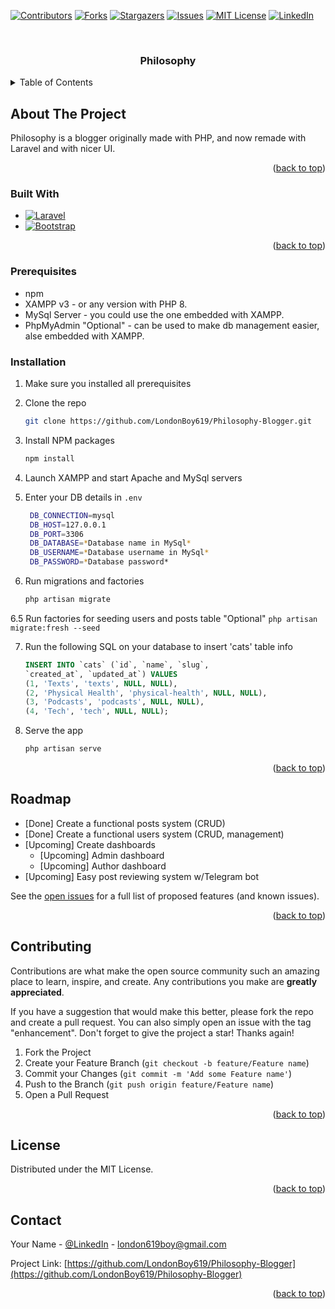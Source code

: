 
<a name="readme-top"></a>

[![Contributors][contributors-shield]][contributors-url]
[![Forks][forks-shield]][forks-url]
[![Stargazers][stars-shield]][stars-url]
[![Issues][issues-shield]][issues-url]
[![MIT License][license-shield]][license-url]
[![LinkedIn][linkedin-shield]][linkedin-url]



<!-- PROJECT LOGO -->
<br />
<div align="center">

<h3 align="center">Philosophy</h3>
</div>



<!-- TABLE OF CONTENTS -->
<details>
  <summary>Table of Contents</summary>
  <ol>
    <li>
      <a href="#about-the-project">About The Project</a>
      <ul>
        <li><a href="#built-with">Built With</a></li>
      </ul>
    </li>
    <li>
      <a href="#getting-started">Getting Started</a>
      <ul>
        <li><a href="#prerequisites">Prerequisites</a></li>
        <li><a href="#installation">Installation</a></li>
      </ul>
    </li>
    <li><a href="#usage">Usage</a></li>
    <li><a href="#roadmap">Roadmap</a></li>
    <li><a href="#contributing">Contributing</a></li>
    <li><a href="#license">License</a></li>
    <li><a href="#contact">Contact</a></li>
    <li><a href="#acknowledgments">Acknowledgments</a></li>
  </ol>
</details>



<!-- ABOUT THE PROJECT -->
## About The Project

Philosophy is a blogger originally made with PHP, and now remade with Laravel and with nicer UI.

<p align="right">(<a href="#readme-top">back to top</a>)</p>



### Built With

* [![Laravel][Laravel.com]][Laravel-url]
* [![Bootstrap][Bootstrap.com]][Bootstrap-url]

<p align="right">(<a href="#readme-top">back to top</a>)</p>





### Prerequisites

* npm
* XAMPP v3 - or any version with PHP 8.
* MySql Server - you could use the one embedded with XAMPP.
* PhpMyAdmin "Optional" - can be used to make db management easier, alse embedded with XAMPP.

### Installation

1. Make sure you installed all prerequisites

2. Clone the repo
   ```sh
   git clone https://github.com/LondonBoy619/Philosophy-Blogger.git
   ```
3. Install NPM packages
   ```sh
   npm install
   ```
4. Launch XAMPP and start Apache and MySql servers

5. Enter your DB details in `.env`
   ```sh
    DB_CONNECTION=mysql
    DB_HOST=127.0.0.1
    DB_PORT=3306
    DB_DATABASE=*Database name in MySql*
    DB_USERNAME=*Database username in MySql*
    DB_PASSWORD=*Database password*
   ```
6. Run migrations and factories
   ```sh
   php artisan migrate
   ```
6.5 Run factories for seeding users and posts table "Optional"
    ```
    php artisan migrate:fresh --seed
    ```

7. Run the following SQL on your database to insert 'cats' table info
   ```sql
   INSERT INTO `cats` (`id`, `name`, `slug`, 
   `created_at`, `updated_at`) VALUES
   (1, 'Texts', 'texts', NULL, NULL),
   (2, 'Physical Health', 'physical-health', NULL, NULL),
   (3, 'Podcasts', 'podcasts', NULL, NULL),
   (4, 'Tech', 'tech', NULL, NULL);
   ```
8. Serve the app
   ```sh
   php artisan serve
   ```

<p align="right">(<a href="#readme-top">back to top</a>)</p>



<!-- ROADMAP -->
## Roadmap

- [Done] Create a functional posts system (CRUD)
- [Done] Create a functional users system (CRUD, management)
- [Upcoming] Create dashboards
    - [Upcoming] Admin dashboard
    - [Upcoming] Author dashboard
- [Upcoming] Easy post reviewing system w/Telegram bot

See the [open issues](https://github.com/LondonBoy619/Philosophy-Blogger/issues) for a full list of proposed features (and known issues).

<p align="right">(<a href="#readme-top">back to top</a>)</p>



<!-- CONTRIBUTING -->
## Contributing

Contributions are what make the open source community such an amazing place to learn, inspire, and create. Any contributions you make are **greatly appreciated**.

If you have a suggestion that would make this better, please fork the repo and create a pull request. You can also simply open an issue with the tag "enhancement".
Don't forget to give the project a star! Thanks again!

1. Fork the Project
2. Create your Feature Branch (`git checkout -b feature/Feature name`)
3. Commit your Changes (`git commit -m 'Add some Feature name'`)
4. Push to the Branch (`git push origin feature/Feature name`)
5. Open a Pull Request

<p align="right">(<a href="#readme-top">back to top</a>)</p>



<!-- LICENSE -->
## License

Distributed under the MIT License.

<p align="right">(<a href="#readme-top">back to top</a>)</p>



<!-- CONTACT -->
## Contact

Your Name - [@LinkedIn](https://www.linkedin.com/in/mohammed-jamal-2aaba8203/) - london619boy@gmail.com

Project Link: [https://github.com/LondonBoy619/Philosophy-Blogger](https://github.com/LondonBoy619/Philosophy-Blogger)

<p align="right">(<a href="#readme-top">back to top</a>)</p>



<!-- MARKDOWN LINKS & IMAGES -->
[contributors-shield]: https://img.shields.io/github/contributors/LondonBoy619/Philosophy-Blogger.svg?style=for-the-badge
[contributors-url]: https://github.com/LondonBoy619/Philosophy-Blogger/graphs/contributors
[forks-shield]: https://img.shields.io/github/forks/LondonBoy619/Philosophy-Blogger.svg?style=for-the-badge
[forks-url]: https://github.com/LondonBoy619/Philosophy-Blogger/network/members
[stars-shield]: https://img.shields.io/github/stars/LondonBoy619/Philosophy-Blogger.svg?style=for-the-badge
[stars-url]: https://github.com/LondonBoy619/Philosophy-Blogger/stargazers
[issues-shield]: https://img.shields.io/github/issues/LondonBoy619/Philosophy-Blogger.svg?style=for-the-badge
[issues-url]: https://github.com/LondonBoy619/Philosophy-Blogger/issues
[license-shield]: https://img.shields.io/github/license/LondonBoy619/Philosophy-Blogger.svg?style=for-the-badge
[license-url]: https://github.com/LondonBoy619/Philosophy-Blogger/blob/master/LICENSE.txt
[linkedin-shield]: https://img.shields.io/badge/-LinkedIn-black.svg?style=for-the-badge&logo=linkedin&colorB=555
[linkedin-url]: https://linkedin.com/in/mohammed-jamal-2aaba8203/
[product-screenshot]: images/screenshot.png
[Next.js]: https://img.shields.io/badge/next.js-000000?style=for-the-badge&logo=nextdotjs&logoColor=white
[Next-url]: https://nextjs.org/
[React.js]: https://img.shields.io/badge/React-20232A?style=for-the-badge&logo=react&logoColor=61DAFB
[React-url]: https://reactjs.org/
[Vue.js]: https://img.shields.io/badge/Vue.js-35495E?style=for-the-badge&logo=vuedotjs&logoColor=4FC08D
[Vue-url]: https://vuejs.org/
[Angular.io]: https://img.shields.io/badge/Angular-DD0031?style=for-the-badge&logo=angular&logoColor=white
[Angular-url]: https://angular.io/
[Svelte.dev]: https://img.shields.io/badge/Svelte-4A4A55?style=for-the-badge&logo=svelte&logoColor=FF3E00
[Svelte-url]: https://svelte.dev/
[Laravel.com]: https://img.shields.io/badge/Laravel-FF2D20?style=for-the-badge&logo=laravel&logoColor=white
[Laravel-url]: https://laravel.com
[Bootstrap.com]: https://img.shields.io/badge/Bootstrap-563D7C?style=for-the-badge&logo=bootstrap&logoColor=white
[Bootstrap-url]: https://getbootstrap.com
[JQuery.com]: https://img.shields.io/badge/jQuery-0769AD?style=for-the-badge&logo=jquery&logoColor=white
[JQuery-url]: https://jquery.com 